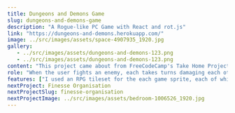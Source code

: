 ```yaml
---
title: Dungeons and Demons Game
slug: dungeons-and-demons-game
description: "A Rogue-like PC Game with React and rot.js"
link: "https://dungeons-and-demons.herokuapp.com/"
image: ../src/images/assets/space-4907935_1920.jpg
gallery:
   - ../src/images/assets/dungeons-and-demons-123.png
   - ../src/images/assets/dungeons-and-demons-123.png
content: "This project came about from FreeCodeCamp's Take Home Projects challenge. The challenge was to build a roguelike dungeon crawler game like Pixel Dungeon and Rogue. For this I used rot.js, a rogue-like toolkit for Javascript which enables traditional chores of roguelike programming. Using this toolkit as a backbone, I was able to build my game strategy into five levels, each level introducing stronger oppnonents and weapons to help defeat them."
role: "When the user fights an enemy, each takes turns damaging each other until someone loses. The user has to maintain enough health (from the potions) and strength (from the weapons) in order to defeat the enemy. In order to proceed to the next level the user will have to defeat the arch mage.The user can move anywhere within the map's boundaries, but can't move through an enemy until it's beaten. Much of the map is hidden. When the user takes a step, all spaces that are within a certain number of spaces from the user are revealed."
features: ["I used an RPG tileset for the each game sprite, each of which is 32x32 pixel large.", "Back-end: Node.js.Front-end: ReactJS, CSS, ROT.js"]
nextProject: Finesse Organisation
nextProjectSlug: finesse-organisation
nextProjectImage: ../src/images/assets/bedroom-1006526_1920.jpg
---
```

